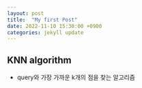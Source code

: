```yaml
---
layout: post
title:  "My first Post"
date: 2022-11-10 15:30:00 +0900
categories: jekyll update
---
```


## KNN algorithm

- query와 가장 가까운 k개의 점을 찾는 알고리즘